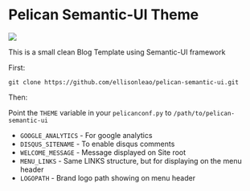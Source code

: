 Pelican Semantic-UI Theme
=========================

![](http://i.imgur.com/DN9LPoB.png)

This is a small clean Blog Template using Semantic-UI framework

First:

`git clone https://github.com/ellisonleao/pelican-semantic-ui.git`

Then:

Point the `THEME` variable in your `pelicanconf.py` to `/path/to/pelican-semantic-ui`

* `GOOGLE_ANALYTICS` - For google analytics
* `DISQUS_SITENAME` - To enable disqus comments
* `WELCOME_MESSAGE` - Message displayed on Site root
* `MENU_LINKS` - Same LINKS structure, but for displaying on the menu header
* `LOGOPATH` - Brand logo path showing on menu header
